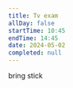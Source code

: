 ```yaml
---
title: Tv exam
allDay: false
startTime: 10:45
endTime: 14:45
date: 2024-05-02
completed: null
---
```

bring stick